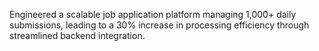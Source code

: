 Engineered a scalable job
application platform managing 1,000+ daily submissions,
leading to a 30% increase in processing efficiency
through streamlined backend integration.
